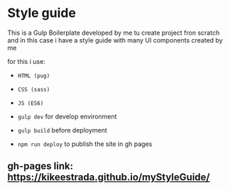 # Style guide

This is a Gulp Boilerplate developed by me tu create project fron scratch and in this case i have a style guide with many UI components created by me

for this i use:
* ```HTML (pug)```
* ```CSS (sass)```
* ```JS (ES6)```


* ```gulp dev``` for develop environment
* ```gulp build``` before deployment
* ```npm run deploy``` to publish the site in gh pages

## gh-pages link: https://kikeestrada.github.io/myStyleGuide/

